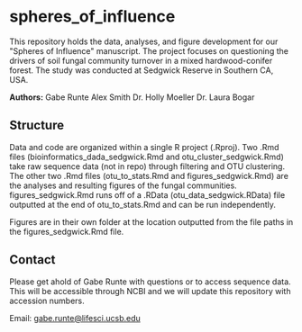 # spheres_of_influence
This repository holds the data, analyses, and figure development for our "Spheres of Influence" manuscript. The project focuses on questioning the drivers of soil fungal community turnover in a mixed hardwood-conifer forest. The study was conducted at Sedgwick Reserve in Southern CA, USA.

**Authors:**
Gabe Runte
Alex Smith
Dr. Holly Moeller
Dr. Laura Bogar

## Structure
Data and code are organized within a single R project (.Rproj). Two .Rmd files (bioinformatics_dada_sedgwick.Rmd and otu_cluster_sedgwick.Rmd) take raw sequence data (not in repo) through filtering and OTU clustering. The other two .Rmd files (otu_to_stats.Rmd and figures_sedgwick.Rmd) are the analyses and resulting figures of the fungal communities. figures_sedgwick.Rmd runs off of a .RData (otu_data_sedgwick.RData) file outputted at the end of otu_to_stats.Rmd and can be run independently. 

Figures are in their own folder at the location outputted from the file paths in the figures_sedgwick.Rmd file. 

## Contact
Please get ahold of Gabe Runte with questions or to access sequence data. This will be accessible through NCBI and we will update this repository with accession numbers. 

Email: gabe.runte@lifesci.ucsb.edu
